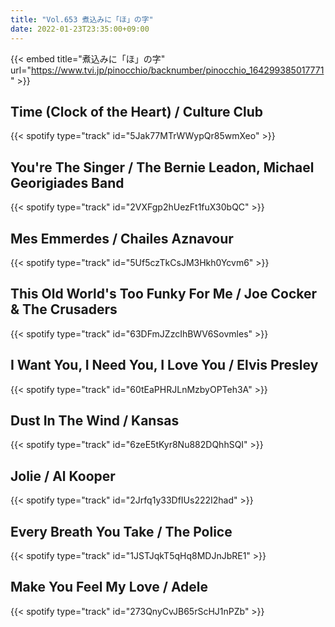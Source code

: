 ```yaml
---
title: "Vol.653 煮込みに「ほ」の字"
date: 2022-01-23T23:35:00+09:00
---
```


{{< embed title="煮込みに「ほ」の字" url="https://www.tvi.jp/pinocchio/backnumber/pinocchio_164299385017771" >}}

## Time (Clock of the Heart) / Culture Club
{{< spotify type="track" id="5Jak77MTrWWypQr85wmXeo" >}}

## You're The Singer / The Bernie Leadon, Michael Georigiades Band
{{< spotify type="track" id="2VXFgp2hUezFt1fuX30bQC" >}}

## Mes Emmerdes / Chailes Aznavour
{{< spotify type="track" id="5Uf5czTkCsJM3Hkh0Ycvm6" >}}

## This Old World's Too Funky For Me / Joe Cocker & The Crusaders
{{< spotify type="track" id="63DFmJZzcIhBWV6Sovmles" >}}

## I Want You, I Need You, I Love You / Elvis Presley
{{< spotify type="track" id="60tEaPHRJLnMzbyOPTeh3A" >}}

## Dust In The Wind / Kansas
{{< spotify type="track" id="6zeE5tKyr8Nu882DQhhSQI" >}}

## Jolie / Al Kooper
{{< spotify type="track" id="2Jrfq1y33DfIUs222I2had" >}}

## Every Breath You Take / The Police
{{< spotify type="track" id="1JSTJqkT5qHq8MDJnJbRE1" >}}

## Make You Feel My Love / Adele
{{< spotify type="track" id="273QnyCvJB65rScHJ1nPZb" >}}
